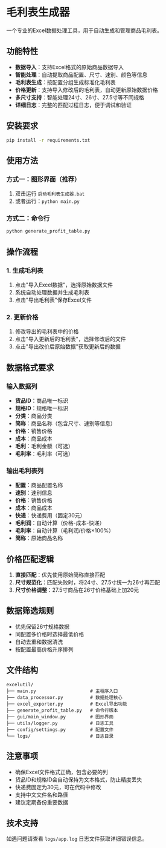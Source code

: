 # 毛利表生成器

一个专业的Excel数据处理工具，用于自动生成和管理商品毛利表。

## 功能特性

- **数据导入**：支持Excel格式的原始商品数据导入
- **智能处理**：自动提取商品配置、尺寸、速别、颜色等信息
- **毛利表生成**：按配置分组生成标准化毛利表
- **价格更新**：支持导入修改后的毛利表，自动更新原始数据价格
- **多尺寸支持**：智能处理24寸、26寸、27.5寸等不同规格
- **详细日志**：完整的匹配过程日志，便于调试和验证

## 安装要求

```bash
pip install -r requirements.txt
```

## 使用方法

### 方式一：图形界面（推荐）

1. 双击运行 `启动毛利表生成器.bat`
2. 或者运行：`python main.py`

### 方式二：命令行

```bash
python generate_profit_table.py
```

## 操作流程

### 1. 生成毛利表
1. 点击"导入Excel数据"，选择原始数据文件
2. 系统自动处理数据并生成毛利表
3. 点击"导出毛利表"保存Excel文件

### 2. 更新价格
1. 修改导出的毛利表中的价格
2. 点击"导入更新后的毛利表"，选择修改后的文件
3. 点击"导出改价后原始数据"获取更新后的数据

## 数据格式要求

### 输入数据列
- **货品ID**：商品唯一标识
- **规格ID**：规格唯一标识  
- **分类**：商品分类
- **简称**：商品名称（包含尺寸、速别等信息）
- **价格**：销售价格
- **成本**：商品成本
- **毛利**：毛利金额（可选）
- **毛利率**：毛利率（可选）

### 输出毛利表列
- **配置**：商品配置名称
- **速别**：速别信息
- **价格**：销售价格
- **成本**：商品成本
- **快递**：快递费用（固定30元）
- **毛利润**：自动计算（价格-成本-快递）
- **毛利率**：自动计算（毛利润/价格×100%）
- **简称**：原始商品名称

## 价格匹配逻辑

1. **直接匹配**：优先使用原始简称直接匹配
2. **尺寸规范化**：匹配失败时，将24寸、27.5寸统一为26寸再匹配
3. **尺寸价格调整**：27.5寸商品在26寸价格基础上加20元

## 数据筛选规则

- 优先保留26寸规格数据
- 同配置多价格时选择最低价格
- 自动去重和数据清洗
- 按配置最高价格升序排列

## 文件结构

```
excelutil/
├── main.py                    # 主程序入口
├── data_processor.py          # 数据处理核心
├── excel_exporter.py          # Excel导出功能
├── generate_profit_table.py   # 命令行版本
├── gui/main_window.py         # 图形界面
├── utils/logger.py            # 日志工具
├── config/settings.py         # 配置文件
└── logs/                      # 日志目录
```

## 注意事项

- 确保Excel文件格式正确，包含必要的列
- 货品ID和规格ID会自动保持为文本格式，防止精度丢失
- 快递费固定为30元，可在代码中修改
- 支持中文文件名和路径
- 建议定期备份重要数据

## 技术支持

如遇问题请查看 `logs/app.log` 日志文件获取详细错误信息。